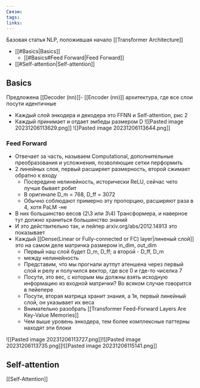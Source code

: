 ```yaml
---
Связи: 
tags: 
links:
---
```

Базовая статья NLP, положившая начало [[Transformer Architecture]]

- [[#Basics|Basics]]
	- [[#Basics#Feed Forward|Feed Forward]]
- [[#Self-attention|Self-attention]]


## Basics
Предложена [[Decoder (nn)]]- [[Encoder (nn)]] архитектура, где все слои посути идентичные
- Каждый слой энкодера и декодера это FFNN и Self-attention, рис 2
- Каждый принимает и отдает эмбеды размером D
![[Pasted image 20231206113629.png]]
![[Pasted image 20231206113644.png]]


### Feed Forward
- Отвечает за часть, называем Computational, дополнительные преобразования и усложнения, позволяющие сетки перформить
- 2 линейных слоя, первый расширяет размерность, второй сжимает обратно к входу
	- Посередине нелинейность, исторически ReLU, сейчас чето лучше бывает робит
	- В оригинале D_m = 768, D_ff = 3072
	- Обычно соблюдают примерно эту пропорцию, расширяют раза в 4, хотя PaLM -не
- В них большинство весов (2\3 или 3\4) Трансформера, и наверное тут должно храниться большинство знаний
- И это действительно так, и пейпер arxiv.org/abs/2012.14913 это показывает
- Каждый  [[Dense(Linear or Fully-connected or FC) layer|линеный слой]] это на самом деле матричка размером in_dim, out_dim
	- Первый наш слой будет D_m, D_ff; а второй - D_ff, D_m
	- между нелинейность
	- Представим, что мы прогнали аутпут атеншена через первый слой и релу и получился вектор, где все 0 и где-то чиселка 7
	- Посути, это вес, с которым мы должны взять исходную информацию из входной матрички? Во всяком случае говорится в пейепере 
	- Посути, вторая матрица хранит знания, а 1я, первый линейный слой, он указывает их веса
	- Внимательно разобрать [[Transformer Feed-Forward Layers Are Key-Value Memories]]
	- Чем выше уровень энкодера, тем более комплексные паттерны находят эти блоки

![[Pasted image 20231206113727.png]]![[Pasted image 20231206113735.png]]![[Pasted image 20231206115141.png]]



## Self-attention
[[Self-Attention]]